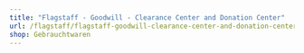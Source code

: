 ```yaml
---
title: "Flagstaff - Goodwill - Clearance Center and Donation Center"
url: /flagstaff/flagstaff-goodwill-clearance-center-and-donation-center/
shop: Gebrauchtwaren
---
```

